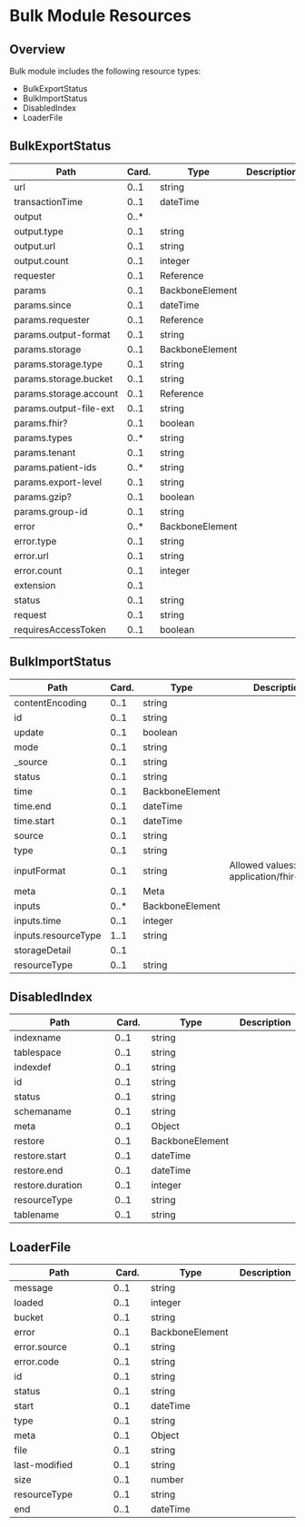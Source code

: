 # Bulk Module Resources

## Overview

Bulk module includes the following resource types:

- BulkExportStatus
- BulkImportStatus
- DisabledIndex
- LoaderFile

## BulkExportStatus

<table>
<thead>
<tr>
<th width="290">Path</th>
<th width="70">Card.</th>
<th width="150">Type</th>
<th>Description</th>
</tr>
</thead>
<tbody>
<tr class="top-element"><td width="290">url</td><td width="70">0..1</td><td width="150">string</td><td></td></tr>
<tr class="top-element"><td width="290">transactionTime</td><td width="70">0..1</td><td width="150">dateTime</td><td></td></tr>
<tr class="top-element"><td width="290">output</td><td width="70">0..*</td><td width="150"></td><td></td></tr>
<tr class="nested-element"><td width="290">output.type</td><td width="70">0..1</td><td width="150">string</td><td></td></tr>
<tr class="nested-element"><td width="290">output.url</td><td width="70">0..1</td><td width="150">string</td><td></td></tr>
<tr class="nested-element"><td width="290">output.count</td><td width="70">0..1</td><td width="150">integer</td><td></td></tr>
<tr class="top-element"><td width="290">requester</td><td width="70">0..1</td><td width="150">Reference</td><td></td></tr>
<tr class="top-element"><td width="290">params</td><td width="70">0..1</td><td width="150">BackboneElement</td><td></td></tr>
<tr class="nested-element"><td width="290">params.since</td><td width="70">0..1</td><td width="150">dateTime</td><td></td></tr>
<tr class="nested-element"><td width="290">params.requester</td><td width="70">0..1</td><td width="150">Reference</td><td></td></tr>
<tr class="nested-element required-field"><td width="290">params.output-format</td><td width="70">0..1</td><td width="150">string</td><td></td></tr>
<tr class="nested-element required-field"><td width="290">params.storage</td><td width="70">0..1</td><td width="150">BackboneElement</td><td></td></tr>
<tr class="nested-element"><td width="290">params.storage.type</td><td width="70">0..1</td><td width="150">string</td><td></td></tr>
<tr class="nested-element"><td width="290">params.storage.bucket</td><td width="70">0..1</td><td width="150">string</td><td></td></tr>
<tr class="nested-element"><td width="290">params.storage.account</td><td width="70">0..1</td><td width="150">Reference</td><td></td></tr>
<tr class="nested-element required-field"><td width="290">params.output-file-ext</td><td width="70">0..1</td><td width="150">string</td><td></td></tr>
<tr class="nested-element"><td width="290">params.fhir?</td><td width="70">0..1</td><td width="150">boolean</td><td></td></tr>
<tr class="nested-element"><td width="290">params.types</td><td width="70">0..*</td><td width="150">string</td><td></td></tr>
<tr class="nested-element"><td width="290">params.tenant</td><td width="70">0..1</td><td width="150">string</td><td></td></tr>
<tr class="nested-element"><td width="290">params.patient-ids</td><td width="70">0..*</td><td width="150">string</td><td></td></tr>
<tr class="nested-element required-field"><td width="290">params.export-level</td><td width="70">0..1</td><td width="150">string</td><td></td></tr>
<tr class="nested-element required-field"><td width="290">params.gzip?</td><td width="70">0..1</td><td width="150">boolean</td><td></td></tr>
<tr class="nested-element"><td width="290">params.group-id</td><td width="70">0..1</td><td width="150">string</td><td></td></tr>
<tr class="top-element"><td width="290">error</td><td width="70">0..*</td><td width="150">BackboneElement</td><td></td></tr>
<tr class="nested-element"><td width="290">error.type</td><td width="70">0..1</td><td width="150">string</td><td></td></tr>
<tr class="nested-element"><td width="290">error.url</td><td width="70">0..1</td><td width="150">string</td><td></td></tr>
<tr class="nested-element"><td width="290">error.count</td><td width="70">0..1</td><td width="150">integer</td><td></td></tr>
<tr class="top-element"><td width="290">extension</td><td width="70">0..1</td><td width="150"></td><td></td></tr>
<tr class="top-element required-field"><td width="290">status</td><td width="70">0..1</td><td width="150">string</td><td></td></tr>
<tr class="top-element"><td width="290">request</td><td width="70">0..1</td><td width="150">string</td><td></td></tr>
<tr class="top-element"><td width="290">requiresAccessToken</td><td width="70">0..1</td><td width="150">boolean</td><td></td></tr></tbody>
</table>


## BulkImportStatus

<table>
<thead>
<tr>
<th width="290">Path</th>
<th width="70">Card.</th>
<th width="150">Type</th>
<th>Description</th>
</tr>
</thead>
<tbody>
<tr class="top-element"><td width="290">contentEncoding</td><td width="70">0..1</td><td width="150">string</td><td></td></tr>
<tr class="top-element"><td width="290">id</td><td width="70">0..1</td><td width="150">string</td><td></td></tr>
<tr class="top-element"><td width="290">update</td><td width="70">0..1</td><td width="150">boolean</td><td></td></tr>
<tr class="top-element"><td width="290">mode</td><td width="70">0..1</td><td width="150">string</td><td></td></tr>
<tr class="top-element"><td width="290">_source</td><td width="70">0..1</td><td width="150">string</td><td></td></tr>
<tr class="top-element"><td width="290">status</td><td width="70">0..1</td><td width="150">string</td><td></td></tr>
<tr class="top-element"><td width="290">time</td><td width="70">0..1</td><td width="150">BackboneElement</td><td></td></tr>
<tr class="nested-element"><td width="290">time.end</td><td width="70">0..1</td><td width="150">dateTime</td><td></td></tr>
<tr class="nested-element"><td width="290">time.start</td><td width="70">0..1</td><td width="150">dateTime</td><td></td></tr>
<tr class="top-element"><td width="290">source</td><td width="70">0..1</td><td width="150">string</td><td></td></tr>
<tr class="top-element"><td width="290">type</td><td width="70">0..1</td><td width="150">string</td><td></td></tr>
<tr class="top-element"><td width="290">inputFormat</td><td width="70">0..1</td><td width="150">string</td><td>Allowed values: application/fhir+ndjson</td></tr>
<tr class="top-element"><td width="290">meta</td><td width="70">0..1</td><td width="150">Meta</td><td></td></tr>
<tr class="top-element"><td width="290">inputs</td><td width="70">0..*</td><td width="150">BackboneElement</td><td></td></tr>
<tr class="nested-element"><td width="290">inputs.time</td><td width="70">0..1</td><td width="150">integer</td><td></td></tr>
<tr class="nested-element required-field"><td width="290">inputs.resourceType</td><td width="70">1..1</td><td width="150">string</td><td></td></tr>
<tr class="top-element"><td width="290">storageDetail</td><td width="70">0..1</td><td width="150"></td><td></td></tr>
<tr class="top-element"><td width="290">resourceType</td><td width="70">0..1</td><td width="150">string</td><td></td></tr></tbody>
</table>


## DisabledIndex

<table>
<thead>
<tr>
<th width="290">Path</th>
<th width="70">Card.</th>
<th width="150">Type</th>
<th>Description</th>
</tr>
</thead>
<tbody>
<tr class="top-element"><td width="290">indexname</td><td width="70">0..1</td><td width="150">string</td><td></td></tr>
<tr class="top-element"><td width="290">tablespace</td><td width="70">0..1</td><td width="150">string</td><td></td></tr>
<tr class="top-element"><td width="290">indexdef</td><td width="70">0..1</td><td width="150">string</td><td></td></tr>
<tr class="top-element"><td width="290">id</td><td width="70">0..1</td><td width="150">string</td><td></td></tr>
<tr class="top-element"><td width="290">status</td><td width="70">0..1</td><td width="150">string</td><td></td></tr>
<tr class="top-element"><td width="290">schemaname</td><td width="70">0..1</td><td width="150">string</td><td></td></tr>
<tr class="top-element"><td width="290">meta</td><td width="70">0..1</td><td width="150">Object</td><td></td></tr>
<tr class="top-element"><td width="290">restore</td><td width="70">0..1</td><td width="150">BackboneElement</td><td></td></tr>
<tr class="nested-element"><td width="290">restore.start</td><td width="70">0..1</td><td width="150">dateTime</td><td></td></tr>
<tr class="nested-element"><td width="290">restore.end</td><td width="70">0..1</td><td width="150">dateTime</td><td></td></tr>
<tr class="nested-element"><td width="290">restore.duration</td><td width="70">0..1</td><td width="150">integer</td><td></td></tr>
<tr class="top-element"><td width="290">resourceType</td><td width="70">0..1</td><td width="150">string</td><td></td></tr>
<tr class="top-element"><td width="290">tablename</td><td width="70">0..1</td><td width="150">string</td><td></td></tr></tbody>
</table>


## LoaderFile

<table>
<thead>
<tr>
<th width="290">Path</th>
<th width="70">Card.</th>
<th width="150">Type</th>
<th>Description</th>
</tr>
</thead>
<tbody>
<tr class="top-element"><td width="290">message</td><td width="70">0..1</td><td width="150">string</td><td></td></tr>
<tr class="top-element"><td width="290">loaded</td><td width="70">0..1</td><td width="150">integer</td><td></td></tr>
<tr class="top-element"><td width="290">bucket</td><td width="70">0..1</td><td width="150">string</td><td></td></tr>
<tr class="top-element"><td width="290">error</td><td width="70">0..1</td><td width="150">BackboneElement</td><td></td></tr>
<tr class="nested-element"><td width="290">error.source</td><td width="70">0..1</td><td width="150">string</td><td></td></tr>
<tr class="nested-element"><td width="290">error.code</td><td width="70">0..1</td><td width="150">string</td><td></td></tr>
<tr class="top-element"><td width="290">id</td><td width="70">0..1</td><td width="150">string</td><td></td></tr>
<tr class="top-element"><td width="290">status</td><td width="70">0..1</td><td width="150">string</td><td></td></tr>
<tr class="top-element"><td width="290">start</td><td width="70">0..1</td><td width="150">dateTime</td><td></td></tr>
<tr class="top-element"><td width="290">type</td><td width="70">0..1</td><td width="150">string</td><td></td></tr>
<tr class="top-element"><td width="290">meta</td><td width="70">0..1</td><td width="150">Object</td><td></td></tr>
<tr class="top-element"><td width="290">file</td><td width="70">0..1</td><td width="150">string</td><td></td></tr>
<tr class="top-element"><td width="290">last-modified</td><td width="70">0..1</td><td width="150">string</td><td></td></tr>
<tr class="top-element"><td width="290">size</td><td width="70">0..1</td><td width="150">number</td><td></td></tr>
<tr class="top-element"><td width="290">resourceType</td><td width="70">0..1</td><td width="150">string</td><td></td></tr>
<tr class="top-element"><td width="290">end</td><td width="70">0..1</td><td width="150">dateTime</td><td></td></tr></tbody>
</table>

